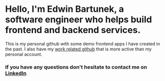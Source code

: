 # Hello, I'm Edwin Bartunek, a software engineer who helps build frontend and backend services. 

This is my personal github with some demo frontend apps I have created in the past. 
I also have my [work related github](https://www.github.com/ebartunek) that is more active than my personal account. 


### If you have any questions don't hesitate to contact me on [LinkedIn](https://www.linkedin.com/in/ebartunek)
 

 
